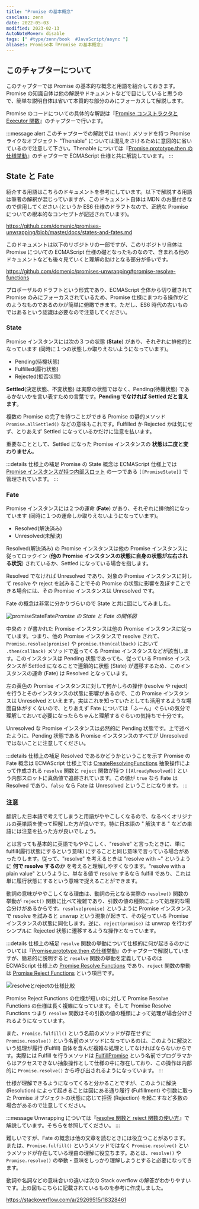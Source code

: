 ```yaml
---
title: "Promise の基本概念"
cssclass: zenn
date: 2022-05-03
modified: 2023-02-13
AutoNoteMover: disable
tags: [" #type/zenn/book  #JavaScript/async "]
aliases: Promise本『Promise の基本概念』
---
```


## このチャプターについて

このチャプターでは Promise の基本的な概念と用語を紹介しておきます。Promise の知識自体は他の解説やドキュメントなどで目にしていると思うので、簡単な説明自体は省いて本質的な部分のみにフォーカスして解説します。

Promise のコードについての具体的な解説は『[Promise コンストラクタと Executor 関数](3-epasync-promise-constructor-executor-func)』のチャプターで行います。

:::message alert
このチャプターでの解説では `then()` メソッドを持つ Promise ライクなオブジェクト "Thenable" については混乱をさけるために意図的に省いているので注意して下さい。Thenable については『[Promise.prototype.then の仕様挙動](m-epasync-promise-prototype-then)』のチャプターで ECMAScript 仕様と共に解説しています。
:::

## State と Fate

紹介する用語はこちらのドキュメントを参考にしています。以下で解説する用語は筆者の解釈が混じっていますが、このドキュメント自体は MDN のお墨付きなので信用してください (というか ES6 仕様のドラフトなので、正統な Promise についての根本的なコンセプトが記述されています)。

https://github.com/domenic/promises-unwrapping/blob/master/docs/states-and-fates.md

このドキュメントは以下のリポジトリの一部ですが、このリポジトリ自体は Promise についての ECMAScript 仕様の礎となったものなので、含まれる他のドキュメントなども後々見ていくと理解の助けとなる部分が多いです。

https://github.com/domenic/promises-unwrapping#promise-resolve-functions

プロポーザルのドラフトという形式であり、ECMAScript 全体から切り離されて Promise のみにフォーカスされているため、Promise 仕様にまつわる操作がどのようなものであるのかが簡単に俯瞰できます。ただし、ES6 時代の古いものではあるという認識は必要なので注意してください。

### State

Promise インスタンスには次の３つの状態 (**State**) があり、それぞれに排他的となっています (同時に１つの状態しか取りえないようになっています)。

- Pending(待機状態)
- Fulfilled(履行状態)
- Rejected(拒否状態)

**Settled**(決定状態、不変状態) は実際の状態ではなく、Pending(待機状態) であるかないかを言い表すための言葉です。**Pending でなければ Settled だと言えます**。

複数の Promise の完了を待つことができる Promise の静的メソッド `Promise.allSettled()` などの意味もこれです。Fulfilled か Rejected かは気にせず、とりあえず Settled になっているかだけに注意を払います。

重要なこととして、Settled になった Promise インスタンスの **状態は二度と変わりません**。

:::details 仕様上の補足
Promise の State 概念は ECMAScript 仕様上では [Promise インスタンスが持つ内部スロット](https://tc39.es/ecma262/#table-internal-slots-of-promise-instances) の一つである `[[PromiseState]]` で管理されています。
:::

### Fate

Promise インスタンスには２つの運命 (**Fate**) があり、それぞれに排他的になっています (同時に１つの運命しか取りえないようになっています)。

- Resolved(解決済み)
- Unresolved(未解決)

Resolved(解決済み) の Promise インスタンスは他の Promise インスタンスに従ってロックイン (**他の Promise インスタンスの状態に自身の状態が左右される状況**) されているか、Settled になっている場合を指します。

Resolved でなければ Unresolved であり、対象の Promise インスタンスに対して resolve や reject を試みることでその Promise の状態に影響を及ぼすことできる場合には、その Promise インスタンスは Unresolved です。

Fate の概念は非常に分かりづらいので State と共に図にしてみました。

![promiseStateFate](/images/js-async/img_promiseStateFate.jpg)*Promise の State と Fate の関係図*

中央の `?` が書かれた Promise インスタンスは他の Promise インスタンスに従っています。つまり、他の Promise インスタンスで resolve されて、`Promise.resolve(promise)` や `promise.then(callback)` において `.then(callback)` メソッドで返ってくる Promise インスタンスなどが該当します。このインスタンスは Pending 状態であっても、従っている Promise インスタンスが Settled になることで連鎖的に状態 (State) が遷移するため、このインスタンスの運命 (Fate) は Resolved となっています。

左の黄色の Promise インスタンスに対して何かしらの操作 (resolve や reject) を行うとそのインスタンスの状態に影響があるので、この Promise インスタンスは Unresolved といえます。実はこれを知っていたとしても活用するような場面自体がすくないので、とりあえず Fate については「ふーん」ぐらいの気分で理解しておいて必要になったらちゃんと理解するぐらいの気持ちで十分です。

Unresolved な Promise インスタンスは必然的に Pending 状態です。上で述べたように、Pending 状態である Promise インスタンスのすべてが Unresolved ではないことに注意してください。

:::details 仕様上の補足
Resolved であるかどうかということを示す Promise の Fate 概念は ECMAScript 仕様上では [CreateResolvingFunctions](https://tc39.es/ecma262/#sec-createresolvingfunctions) 抽象操作によって作成される `resolve` 関数と `reject` 関数が持つ `[[AlreadyResolved]]` という内部スロットに真偽値で追跡されています。この値が `true` なら Fate は Resolved であり、`false` なら Fate は Unresolved ということになります。
:::

### 注意

翻訳した日本語で考えてしまうと用語がややこしくなるので、なるべくオリジナルの英単語を使って理解した方が良いです。特に日本語の " 解決する " などの単語には注意を払った方が良いでしょう。

とは言っても基本的に英語でもややこしく、"resolve" と言ったときに、単に fulfill(履行状態にするという意味) にすることと同じ意味で言っている場合があったりします。従って、"resolve" を考えるときは "resolve with ~" というように **何で resolve するのか** を考えると理解しやすくなります。"resolve with a plain value" というように、単なる値で resolve するなら fulfill であり、これは単に履行状態にするという意味で捉えることができます。

動詞の意味がややこしくなる理由は、動詞の元となる実際の `resolve()` 関数の挙動が `reject()` 関数に比べて複雑であり、引数の値の種類によって処理的な場合分けがあるからです。`resolve(promise)` というように Promise インスタンスで resolve を試みると unwrap という現象が起きて、その従っている Promise インスタンスの状態に同化します。逆に、`reject(promise)` は unwrap を行わずシンプルに Rejected 状態に遷移するような操作となっています。

:::details 仕様上の補足
`resolve` 関数の挙動について仕様的に何が起きるのかについては『[Promise.prototype.then の仕様挙動](m-epasync-promise-prototype-then)』のチャプターで解説していますが、簡易的に説明すると `resolve` 関数の挙動を定義しているのは ECMAScript 仕様上の [Promise Resolve Functions](https://tc39.es/ecma262/#sec-promise-resolve-functions) であり、`reject` 関数の挙動は [Promise Reject Functions](https://tc39.es/ecma262/#sec-promise-reject-functions) という項目です。

![resolveとrejectの仕様比較](/images/js-async/img_spec-diff-resolve-reject.jpg)

Promise Reject Functions の仕様が短いのに対して Promise Resolve Functions の仕様は長く複雑になっています。そして Promise Resolve Functions つまり `resolve` 関数はその引数の値の種類によって処理が場合分けされるようになっています。

また、`Promise.fulfill()` という名前のメソッドが存在せずに `Promise.resolve()` という名前のメソッドになっているのは、このように解決という処理が履行 (Fulfill) 自体を含んだ複雑な処理としてなければならないからです。実際には Fulfill を行うメソッドは [FulfillPromise](https://tc39.es/ecma262/#sec-fulfillpromise) という名前でプログラマからはアクセスできない抽象操作として仕様の中に存在しており、この操作は内部的に `Promise.resolve()` から呼び出されるようになっています。
:::

仕様が理解できるようになってくると分かることですが、このように解決 (Resolution) によって起きることは図にある通り履行 (Fulfillment) や引数に取った Promise オブジェクトの状態に応じて拒否 (Rejection) を起こすなど多数の場合があるので注意してください。

:::message
Unwrapping については『[resolve 関数と reject 関数の使い方](g-epasync-resolve-reject)』で解説しています。そちらを参照してください。
:::

難しいですが、Fate の概念は他の文章を読むときには役立つことがあります。または、`Promise.fulfill()` というメソッドではなく `Promise.resolve()` というメソッドが存在している理由の理解に役立ちます。あとは、`resolve()` や `Promise.resolve()` の挙動・意味をしっかり理解しようとすると必要になってきます。

動詞や名詞などの意味合いの違いは次の Stack overflow の解答がわかりやすいです。上の図もこちらに記載されているものを参考に作成しました。

https://stackoverflow.com/a/29269515/18328461
